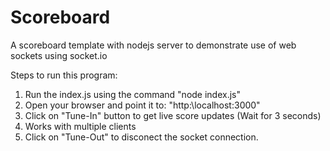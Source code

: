 # Scoreboard
A scoreboard template with nodejs server to demonstrate use of web sockets using socket.io 

Steps to run this program:
1. Run the index.js using the command "node index.js"
2. Open your browser and point it to: "http:\\localhost:3000"
3. Click on "Tune-In" button to get live score updates (Wait for 3 seconds)
4. Works with multiple clients
5. Click on "Tune-Out" to disconect the socket connection.
